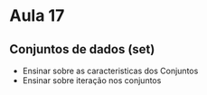 # Aula 17

## Conjuntos de dados (set)

- Ensinar sobre as caracteristicas dos Conjuntos
- Ensinar sobre iteração nos conjuntos
